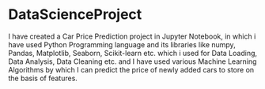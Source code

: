 # DataScienceProject
I have created a Car Price Prediction project in Jupyter Notebook,
in which i have used Python Programming language and 
its libraries like numpy, Pandas, Matplotlib, Seaborn, Scikit-learn etc.
which i used for Data Loading, Data Analysis, Data Cleaning etc.
and I have used various Machine Learning Algorithms
by which I can predict the price of newly added cars to store on the basis of features.
